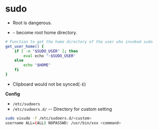 # sudo

* Root is dangerous.

* `~` become root home directory.

```bash
# Function to get the home directory of the user who invoked sudo
get_user_home() {
    if [ -n "$SUDO_USER" ]; then
        eval echo "~$SUDO_USER"
    else
        echo "$HOME"
    fi
}
```


* Clipboard would not be synced(`-E`)

**Config**
* `/etc/sudoers` 
* `/etc/sudoers.d/` -- Directory for custom setting
```bash
sudo visudo -f /etc/sudoers.d/<custom>
username ALL=(ALL) NOPASSWD: /usr/bin/xxx <command>
```